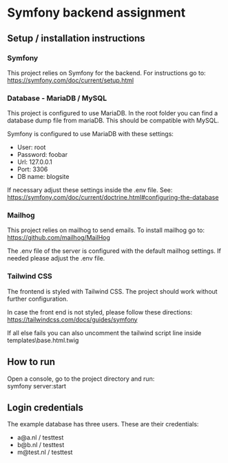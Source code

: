 # Symfony backend assignment
## Setup / installation instructions
### Symfony
This project relies on Symfony for the backend. For instructions go to:
https://symfony.com/doc/current/setup.html

### Database - MariaDB / MySQL
This project is configured to use MariaDB. In the root folder you can find a database dump file from mariaDB.
This should be compatible with MySQL.

Symfony is configured to use MariaDB with these settings:
<ul>
    <li>
        User: root
    </li>
    <li>
        Password: foobar
    </li>
    <li>
        Url: 127.0.0.1
    </li>
    <li>
        Port: 3306
    </li>
    <li>
        DB name: blogsite
    </li>
</ul>

If necessary adjust these settings inside the .env file.
See: https://symfony.com/doc/current/doctrine.html#configuring-the-database

### Mailhog
This project relies on mailhog to send emails. To install mailhog go to:
https://github.com/mailhog/MailHog

The .env file of the server is configured with the default mailhog settings. If needed
please adjust the .env file.

### Tailwind CSS
The frontend is styled with Tailwind CSS. The project should work without further configuration.

In case the front end is not styled, please follow these directions: 
https://tailwindcss.com/docs/guides/symfony

If all else fails you can also uncomment the tailwind script line inside templates\base.html.twig
## How to run
Open a console, go to the project directory and run:
<br>
symfony server:start

## Login credentials
The example database has three users. These are their credentials:
<ul>
    <li>
        a@a.nl / testtest
    </li>
    <li>
        b@b.nl / testtest
    </li>
    <li>
        m@test.nl / testtest
    </li>
</ul>